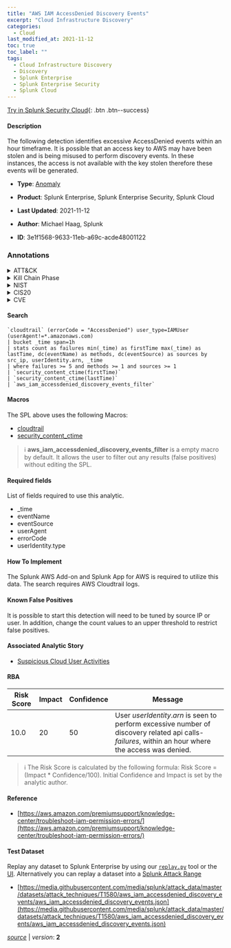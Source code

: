 ```yaml
---
title: "AWS IAM AccessDenied Discovery Events"
excerpt: "Cloud Infrastructure Discovery"
categories:
  - Cloud
last_modified_at: 2021-11-12
toc: true
toc_label: ""
tags:
  - Cloud Infrastructure Discovery
  - Discovery
  - Splunk Enterprise
  - Splunk Enterprise Security
  - Splunk Cloud
---
```




[Try in Splunk Security Cloud](https://www.splunk.com/en_us/cyber-security.html){: .btn .btn--success}

#### Description

The following detection identifies excessive AccessDenied events within an hour timeframe. It is possible that an access key to AWS may have been stolen and is being misused to perform discovery events. In these instances, the access is not available with the key stolen therefore these events will be generated.

- **Type**: [Anomaly](https://github.com/splunk/security_content/wiki/Detection-Analytic-Types)
- **Product**: Splunk Enterprise, Splunk Enterprise Security, Splunk Cloud

- **Last Updated**: 2021-11-12
- **Author**: Michael Haag, Splunk
- **ID**: 3e1f1568-9633-11eb-a69c-acde48001122

### Annotations
<details>
  <summary>ATT&CK</summary>

<div markdown="1">

#### [ATT&CK](https://attack.mitre.org/)

| ID          | Technique   | Tactic         |
| ----------- | ----------- |--------------- |
| [T1580](https://attack.mitre.org/techniques/T1580/) | Cloud Infrastructure Discovery | Discovery |

</div>
</details>


<details>
  <summary>Kill Chain Phase</summary>

<div markdown="1">

* Reconnaissance


</div>
</details>


<details>
  <summary>NIST</summary>

<div markdown="1">



</div>
</details>

<details>
  <summary>CIS20</summary>

<div markdown="1">



</div>
</details>

<details>
  <summary>CVE</summary>

<div markdown="1">


</div>
</details>


#### Search

```
`cloudtrail` (errorCode = "AccessDenied") user_type=IAMUser (userAgent!=*.amazonaws.com) 
| bucket _time span=1h 
| stats count as failures min(_time) as firstTime max(_time) as lastTime, dc(eventName) as methods, dc(eventSource) as sources by src_ip, userIdentity.arn, _time 
| where failures >= 5 and methods >= 1 and sources >= 1 
| `security_content_ctime(firstTime)` 
| `security_content_ctime(lastTime)` 
| `aws_iam_accessdenied_discovery_events_filter`
```

#### Macros
The SPL above uses the following Macros:
* [cloudtrail](https://github.com/splunk/security_content/blob/develop/macros/cloudtrail.yml)
* [security_content_ctime](https://github.com/splunk/security_content/blob/develop/macros/security_content_ctime.yml)

> :information_source:
> **aws_iam_accessdenied_discovery_events_filter** is a empty macro by default. It allows the user to filter out any results (false positives) without editing the SPL.



#### Required fields
List of fields required to use this analytic.
* _time
* eventName
* eventSource
* userAgent
* errorCode
* userIdentity.type



#### How To Implement
The Splunk AWS Add-on and Splunk App for AWS is required to utilize this data. The search requires AWS Cloudtrail logs.
#### Known False Positives
It is possible to start this detection will need to be tuned by source IP or user. In addition, change the count values to an upper threshold to restrict false positives.

#### Associated Analytic Story
* [Suspicious Cloud User Activities](/stories/suspicious_cloud_user_activities)




#### RBA

| Risk Score  | Impact      | Confidence   | Message      |
| ----------- | ----------- |--------------|--------------|
| 10.0 | 20 | 50 | User $userIdentity.arn$ is seen to perform excessive number of discovery related api calls- $failures$, within an hour where the access was denied. |


> :information_source:
> The Risk Score is calculated by the following formula: Risk Score = (Impact * Confidence/100). Initial Confidence and Impact is set by the analytic author.


#### Reference

* [https://aws.amazon.com/premiumsupport/knowledge-center/troubleshoot-iam-permission-errors/](https://aws.amazon.com/premiumsupport/knowledge-center/troubleshoot-iam-permission-errors/)



#### Test Dataset
Replay any dataset to Splunk Enterprise by using our [`replay.py`](https://github.com/splunk/attack_data#using-replaypy) tool or the [UI](https://github.com/splunk/attack_data#using-ui).
Alternatively you can replay a dataset into a [Splunk Attack Range](https://github.com/splunk/attack_range#replay-dumps-into-attack-range-splunk-server)

* [https://media.githubusercontent.com/media/splunk/attack_data/master/datasets/attack_techniques/T1580/aws_iam_accessdenied_discovery_events/aws_iam_accessdenied_discovery_events.json](https://media.githubusercontent.com/media/splunk/attack_data/master/datasets/attack_techniques/T1580/aws_iam_accessdenied_discovery_events/aws_iam_accessdenied_discovery_events.json)



[*source*](https://github.com/splunk/security_content/tree/develop/detections/cloud/aws_iam_accessdenied_discovery_events.yml) \| *version*: **2**